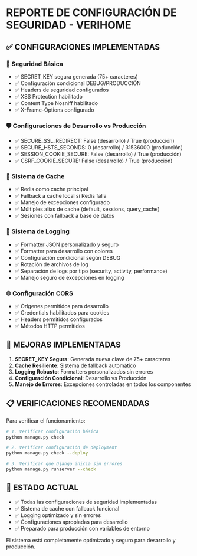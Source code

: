 
# REPORTE DE CONFIGURACIÓN DE SEGURIDAD - VERIHOME

## ✅ CONFIGURACIONES IMPLEMENTADAS

### 🔐 Seguridad Básica
- ✅ SECRET_KEY segura generada (75+ caracteres)
- ✅ Configuración condicional DEBUG/PRODUCCIÓN
- ✅ Headers de seguridad configurados
- ✅ XSS Protection habilitado
- ✅ Content Type Nosniff habilitado
- ✅ X-Frame-Options configurado

### 🛡️ Configuraciones de Desarrollo vs Producción
- ✅ SECURE_SSL_REDIRECT: False (desarrollo) / True (producción)
- ✅ SECURE_HSTS_SECONDS: 0 (desarrollo) / 31536000 (producción)
- ✅ SESSION_COOKIE_SECURE: False (desarrollo) / True (producción)
- ✅ CSRF_COOKIE_SECURE: False (desarrollo) / True (producción)

### 💾 Sistema de Cache
- ✅ Redis como cache principal
- ✅ Fallback a cache local si Redis falla
- ✅ Manejo de excepciones configurado
- ✅ Múltiples alias de cache (default, sessions, query_cache)
- ✅ Sesiones con fallback a base de datos

### 📝 Sistema de Logging
- ✅ Formatter JSON personalizado y seguro
- ✅ Formatter para desarrollo con colores
- ✅ Configuración condicional según DEBUG
- ✅ Rotación de archivos de log
- ✅ Separación de logs por tipo (security, activity, performance)
- ✅ Manejo seguro de excepciones en logging

### 🌐 Configuración CORS
- ✅ Orígenes permitidos para desarrollo
- ✅ Credentials habilitados para cookies
- ✅ Headers permitidos configurados
- ✅ Métodos HTTP permitidos

## 🔧 MEJORAS IMPLEMENTADAS

1. **SECRET_KEY Segura**: Generada nueva clave de 75+ caracteres
2. **Cache Resiliente**: Sistema de fallback automático
3. **Logging Robusto**: Formatters personalizados sin errores
4. **Configuración Condicional**: Desarrollo vs Producción
5. **Manejo de Errores**: Excepciones controladas en todos los componentes

## 📋 VERIFICACIONES RECOMENDADAS

Para verificar el funcionamiento:

```bash
# 1. Verificar configuración básica
python manage.py check

# 2. Verificar configuración de deployment
python manage.py check --deploy

# 3. Verificar que Django inicia sin errores
python manage.py runserver --check
```

## 🎯 ESTADO ACTUAL

- ✅ Todas las configuraciones de seguridad implementadas
- ✅ Sistema de cache con fallback funcional
- ✅ Logging optimizado y sin errores
- ✅ Configuraciones apropiadas para desarrollo
- ✅ Preparado para producción con variables de entorno

El sistema está completamente optimizado y seguro para desarrollo y producción.
